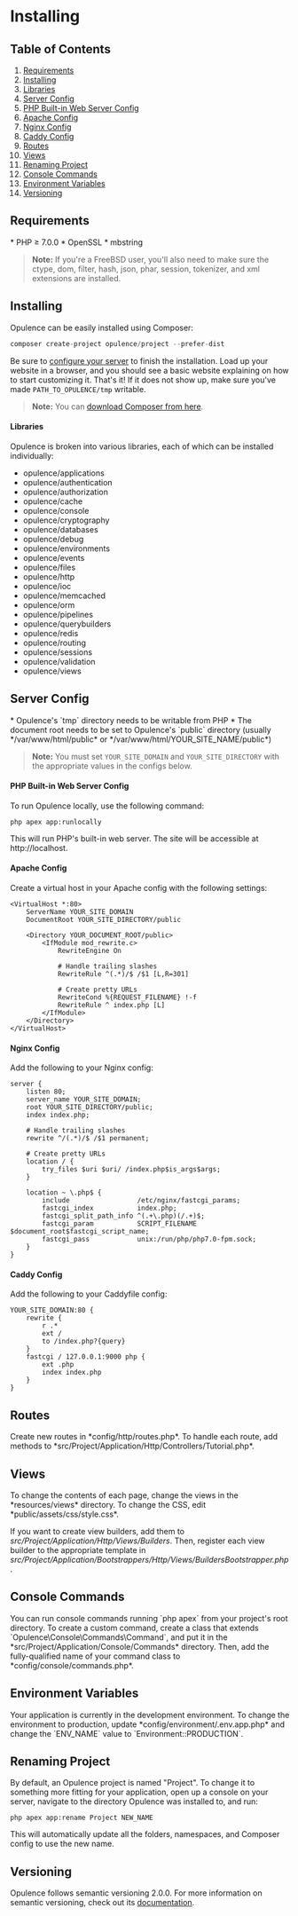 # Installing

## Table of Contents
1. [Requirements](#requirements)
2. [Installing](#installing)
  1. [Libraries](#libraries)
3. [Server Config](#server-config)
  1. [PHP Built-in Web Server Config](#php-built-in-web-server-config)
  2. [Apache Config](#apache-config)
  3. [Nginx Config](#nginx-config)
  4. [Caddy Config](#caddy-config)
4. [Routes](#routes)
5. [Views](#views)
6. [Renaming Project](#renaming-project)
7. [Console Commands](#console-commands)
8. [Environment Variables](#environment-variables)
9. [Versioning](#versioning)

<h2 id="requirements">Requirements</h2>
* PHP &ge; 7.0.0
* OpenSSL
* mbstring

> **Note:** If you're a FreeBSD user, you'll also need to make sure the ctype, dom, filter, hash, json, phar, session, tokenizer, and xml extensions are installed.

<h2 id="installing">Installing</h2>
Opulence can be easily installed using Composer:

```php
composer create-project opulence/project --prefer-dist
```

Be sure to [configure your server](#server-config) to finish the installation.  Load up your website in a browser, and you should see a basic website explaining on how to start customizing it.  That's it!  If it does not show up, make sure you've made `PATH_TO_OPULENCE/tmp` writable.

> **Note:** You can <a href="https://getcomposer.org/download/" target="_blank">download Composer from here</a>.

<h4 id="libraries">Libraries</h4>
Opulence is broken into various libraries, each of which can be installed individually:

* opulence/applications
* opulence/authentication
* opulence/authorization
* opulence/cache
* opulence/console
* opulence/cryptography
* opulence/databases
* opulence/debug
* opulence/environments
* opulence/events
* opulence/files
* opulence/http
* opulence/ioc
* opulence/memcached
* opulence/orm
* opulence/pipelines
* opulence/querybuilders
* opulence/redis
* opulence/routing
* opulence/sessions
* opulence/validation
* opulence/views

<h2 id="server-config">Server Config</h2>
* Opulence's `tmp` directory needs to be writable from PHP
* The document root needs to be set to Opulence's `public` directory (usually */var/www/html/public* or */var/www/html/YOUR_SITE_NAME/public*)

> **Note:** You must set `YOUR_SITE_DOMAIN` and `YOUR_SITE_DIRECTORY` with the appropriate values in the configs below.

<h4 id="php-built-in-web-server-config">PHP Built-in Web Server Config</h4>
To run Opulence locally, use the following command:

```
php apex app:runlocally
```
    
This will run PHP's built-in web server. The site will be accessible at http://localhost.

<h4 id="apache-config">Apache Config</h4>
Create a virtual host in your Apache config with the following settings:

```
<VirtualHost *:80>
    ServerName YOUR_SITE_DOMAIN
    DocumentRoot YOUR_SITE_DIRECTORY/public

    <Directory YOUR_DOCUMENT_ROOT/public>
        <IfModule mod_rewrite.c>
            RewriteEngine On

            # Handle trailing slashes
            RewriteRule ^(.*)/$ /$1 [L,R=301]

            # Create pretty URLs
            RewriteCond %{REQUEST_FILENAME} !-f
            RewriteRule ^ index.php [L]
        </IfModule>
    </Directory>
</VirtualHost>
```

<h4 id="nginx-config">Nginx Config</h4>
Add the following to your Nginx config:

```
server {
    listen 80;
    server_name YOUR_SITE_DOMAIN;
    root YOUR_SITE_DIRECTORY/public;
    index index.php;
    
    # Handle trailing slashes
    rewrite ^/(.*)/$ /$1 permanent;
    
    # Create pretty URLs
    location / {
        try_files $uri $uri/ /index.php$is_args$args;
    }
    
    location ~ \.php$ {
        include                 /etc/nginx/fastcgi_params;
        fastcgi_index           index.php;
        fastcgi_split_path_info ^(.+\.php)(/.+)$;
        fastcgi_param           SCRIPT_FILENAME $document_root$fastcgi_script_name;
        fastcgi_pass            unix:/run/php/php7.0-fpm.sock;
    }
}
```

<h4 id="caddy-config">Caddy Config</h4>
Add the following to your Caddyfile config:

```
YOUR_SITE_DOMAIN:80 {
    rewrite {
        r .*
        ext /
        to /index.php?{query}
    }
    fastcgi / 127.0.0.1:9000 php {
        ext .php
        index index.php
    }
}
```

<h2 id="routes">Routes</h2>
Create new routes in *config/http/routes.php*. To handle each route, add methods to *src/Project/Application/Http/Controllers/Tutorial.php*.

<h2 id="views">Views</h2>
To change the contents of each page, change the views in the *resources/views* directory. To change the CSS, edit *public/assets/css/style.css*.

If you want to create view builders, add them to *src/Project/Application/Http/Views/Builders*. Then, register each view builder to the appropriate template in *src/Project/Application/Bootstrappers/Http/Views/BuildersBootstrapper.php*.

<h2 id="console-commands">Console Commands</h2>
You can run console commands running `php apex` from your project's root directory. To create a custom command, create a class that extends `Opulence\Console\Commands\Command`, and put it in the *src/Project/Application/Console/Commands* directory. Then, add the fully-qualified name of your command class to *config/console/commands.php*.

<h2 id="environment-variables">Environment Variables</h2>
Your application is currently in the development environment. To change the environment to production, update *config/environment/.env.app.php* and change the `ENV_NAME` value to `Environment::PRODUCTION`.

<h2 id="renaming-project">Renaming Project</h2>
By default, an Opulence project is named "Project".  To change it to something more fitting for your application, open up a console on your server, navigate to the directory Opulence was installed to, and run:

```
php apex app:rename Project NEW_NAME
```

This will automatically update all the folders, namespaces, and Composer config to use the new name.

<h2 id="versioning">Versioning</h2>
Opulence follows semantic versioning 2.0.0.  For more information on semantic versioning, check out its <a href="http://semver.org/" title="Semantic versioning documentation" target="_blank">documentation</a>.
